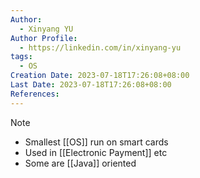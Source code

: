 ```yaml
---
Author:
  - Xinyang YU
Author Profile:
  - https://linkedin.com/in/xinyang-yu
tags:
  - OS
Creation Date: 2023-07-18T17:26:08+08:00
Last Date: 2023-07-18T17:26:08+08:00
References:
---
```

>[!note]
>- Smallest [[OS]] run on smart cards
>- Used in [[Electronic Payment]] etc
>- Some are [[Java]] oriented 